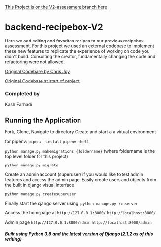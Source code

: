[This Project is on the V2-assessment branch here](https://github.com/KashFarhadi/backend-recipebox-V2/tree/V2-assessment)


# backend-recipebox-V2
Here we add editing and favorites recipes to our previous recipebox assessment. For this project we used an external codebase to implement these new features to replicate the experience of working on code you didn't build. Consulting the creator, fundamentally changing the code and refactoring were not allowed.


[Original Codebase by Chris Joy](https://github.com/cmjoy136/recipebox)

[Original Codebase at start of project](https://github.com/KashFarhadi/recipebox)


### Completed by
Kash Farhadi

## Running the Application

Fork, Clone, Navigate to directory
Create and start a a virtual environment

for pipenv:
`pipenv -install`
`pipenv shell`

`python manage.py makemigrations {foldername}` 
(where foldername is the top level folder for this project)

`python manage.py migrate`

Create an admin account (superuser) if you would like to test admin features and access the admin page. Easily create users and objects from the built in django visual interface

`python manage.py createsuperuser`

Finally start the django server using: 
`python manage.py runserver`

Access the homepage at 
`http://127.0.0.1:8000/` 
`http://localhost:8000/`

Admin page
`http://127.0.0.1:8000/admin` 
`http://localhost:8000/admin`


##### Built using Python 3.8 and the latest version of Django (2.1.2 as of this writing)
